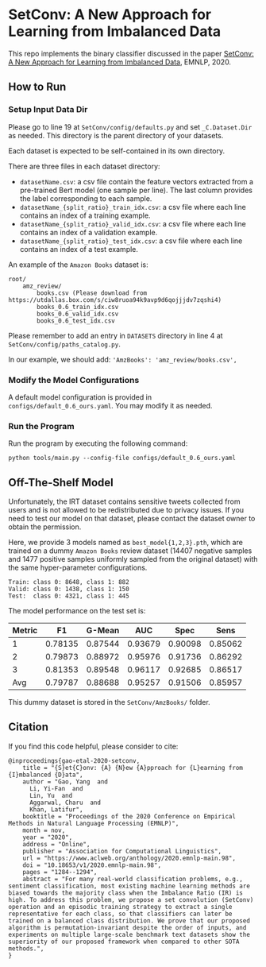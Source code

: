 # SetConv: A New Approach for Learning from Imbalanced Data

This repo implements the binary classifier discussed in the paper [SetConv: A New Approach for Learning from Imbalanced Data](https://www.aclweb.org/anthology/2020.emnlp-main.98/), EMNLP, 2020.

## How to Run
### Setup Input Data Dir 

Please go to line 19 at ```SetConv/config/defaults.py``` and set ```_C.Dataset.Dir``` as needed. This directory is the parent directory of your datasets. 

Each dataset is expected to be self-contained in its own directory. 

There are three files in each dataset directory:
* ```datasetName.csv```: a csv file contain the feature vectors extracted from a pre-trained Bert model (one sample per line). The last column provides the label corresponding to each sample.
* ```datasetName_{split_ratio}_train_idx.csv```: a csv file where each line contains an index of a training example.
* ```datasetName_{split_ratio}_valid_idx.csv```: a csv file where each line contains an index of a validation example.
* ```datasetName_{split_ratio}_test_idx.csv```: a csv file where each line contains an index of a test example.

An example of the ```Amazon Books``` dataset is:

```
root/ 
    amz_review/
        books.csv (Please download from https://utdallas.box.com/s/ciw8ruoa94k9avp9d6qojjjdv7zqshi4)
        books_0.6_train_idx.csv
        books_0.6_valid_idx.csv
        books_0.6_test_idx.csv
```

Please remember to add an entry in ```DATASETS``` directory in line 4 at ```SetConv/config/paths_catalog.py```. 

In our example, we should add:
    ```'AmzBooks': 'amz_review/books.csv',```

### Modify the Model Configurations
A default model configuration is provided in ```configs/default_0.6_ours.yaml```. You may modify it as needed.

### Run the Program
Run the program by executing the following command:

```python tools/main.py --config-file configs/default_0.6_ours.yaml```

## Off-The-Shelf Model 
Unfortunately, the IRT dataset contains sensitive tweets collected from users and is not allowed to be redistributed due to privacy issues. If
you need to test our model on that dataset, please contact the dataset owner to obtain the permission. 

Here, we provide 3 models named as ```best_model{1,2,3}.pth```, which are trained on a dummy ```Amazon Books``` review dataset (14407 negative samples and 1477 positive samples uniformly sampled from the original dataset) with the same hyper-parameter configurations. 

```
Train: class 0: 8648, class 1: 882
Valid: class 0: 1438, class 1: 150
Test:  class 0: 4321, class 1: 445
```

The model performance on the test set is:

|Metric|F1|G-Mean|AUC|Spec|Sens|
|-|-|-|-|-|-|
|1|0.78135|0.87544|0.93679|0.90098|0.85062|
|2|0.79873|0.88972|0.95976|0.91736|0.86292|
|3|0.81353|0.89548|0.96117|0.92685|0.86517|
|Avg|0.79787|0.88688|0.95257|0.91506|0.85957|

This dummy dataset is stored in the ```SetConv/AmzBooks/``` folder.

## Citation
If you find this code helpful, please consider to cite:

```
@inproceedings{gao-etal-2020-setconv,
    title = "{S}et{C}onv: {A} {N}ew {A}pproach for {L}earning from {I}mbalanced {D}ata",
    author = "Gao, Yang  and
      Li, Yi-Fan  and
      Lin, Yu  and
      Aggarwal, Charu  and
      Khan, Latifur",
    booktitle = "Proceedings of the 2020 Conference on Empirical Methods in Natural Language Processing (EMNLP)",
    month = nov,
    year = "2020",
    address = "Online",
    publisher = "Association for Computational Linguistics",
    url = "https://www.aclweb.org/anthology/2020.emnlp-main.98",
    doi = "10.18653/v1/2020.emnlp-main.98",
    pages = "1284--1294",
    abstract = "For many real-world classification problems, e.g., sentiment classification, most existing machine learning methods are biased towards the majority class when the Imbalance Ratio (IR) is high. To address this problem, we propose a set convolution (SetConv) operation and an episodic training strategy to extract a single representative for each class, so that classifiers can later be trained on a balanced class distribution. We prove that our proposed algorithm is permutation-invariant despite the order of inputs, and experiments on multiple large-scale benchmark text datasets show the superiority of our proposed framework when compared to other SOTA methods.",
}
```
